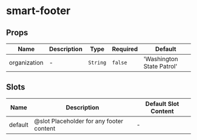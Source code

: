 # smart-footer

## Props

<!-- @vuese:smart-footer:props:start -->
|Name|Description|Type|Required|Default|
|---|---|---|---|---|
|organization|-|`String`|`false`|'Washington State Patrol'|

<!-- @vuese:smart-footer:props:end -->


## Slots

<!-- @vuese:smart-footer:slots:start -->
|Name|Description|Default Slot Content|
|---|---|---|
|default|@slot Placeholder for any footer content|-|

<!-- @vuese:smart-footer:slots:end -->


